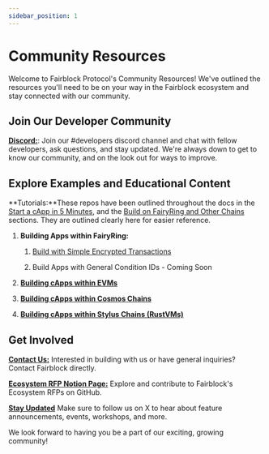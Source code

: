 ```yaml
---
sidebar_position: 1
---
```

# Community Resources

Welcome to Fairblock Protocol's Community Resources! We've outlined the resources you'll need to be on your way in the Fairblock ecosystem and stay connected with our community.

## Join Our Developer Community

[**Discord:**](https://discord.gg/jhNBCCAMPK): Join our #developers discord channel and chat with fellow developers, ask questions, and stay updated. We're always down to get to know our community, and on the look out for ways to improve.

## Explore Examples and Educational Content

**Tutorials:**These repos have been outlined throughout the docs in the [Start a cApp in 5 Minutes](../start-a-capp-in-5-minutes/), and the [Build on FairyRing and Other Chains](../build/build.md) sections. They are outlined clearly here for easier reference.

1. **Building Apps within FairyRing:**

    1. [Build with Simple Encrypted Transactions](../build/fairyring/fairyring_encrypted_msg.md)

    2. Build Apps with General Condition IDs - Coming Soon

2. **[Building cApps within EVMs](../build/evms/evms.md)**

3. **[Building cApps within Cosmos Chains](../build/cosmos/cosmos_privgov.md)**

4. **[Building cApps within Stylus Chains (RustVMs)](../build/stylus_rustvm.md)**

## Get Involved

<!-- TODO: make a typeform or something that makes sense here. -->
[**Contact Us:**](TODO:GetLink) Interested in building with us or have general inquiries? Contact Fairblock directly.

<!-- TODO: make notion page with RFPs - write it out as a list first, but then make a duplicate of it as a spreadsheet like Balancer Grants and get feedback -->
[**Ecosystem RFP Notion Page:**](TODO:GetLink) Explore and contribute to Fairblock's Ecosystem RFPs on GitHub. 

[**Stay Updated**](https://x.com/0xfairblock) 
Make sure to follow us on X to hear about feature announcements, events, workshops, and more.

We look forward to having you be a part of our exciting, growing community!